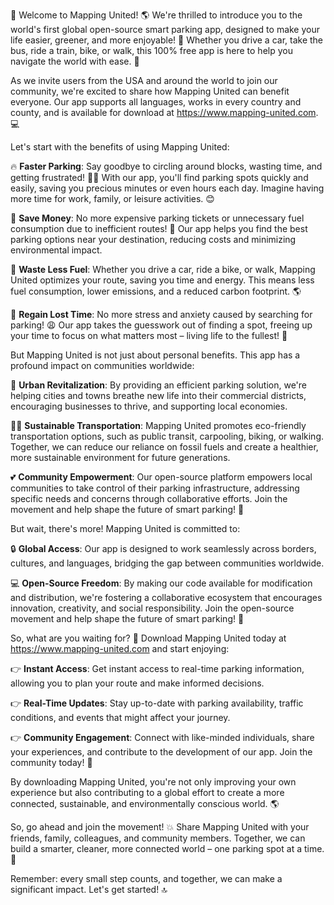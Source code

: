🚀 Welcome to Mapping United! 🌎 We're thrilled to introduce you to the world's first global open-source smart parking app, designed to make your life easier, greener, and more enjoyable! 💚 Whether you drive a car, take the bus, ride a train, bike, or walk, this 100% free app is here to help you navigate the world with ease. 🌈

As we invite users from the USA and around the world to join our community, we're excited to share how Mapping United can benefit everyone. Our app supports all languages, works in every country and county, and is available for download at https://www.mapping-united.com. 💻

Let's start with the benefits of using Mapping United:

🔥 **Faster Parking**: Say goodbye to circling around blocks, wasting time, and getting frustrated! 🙅‍♂️ With our app, you'll find parking spots quickly and easily, saving you precious minutes or even hours each day. Imagine having more time for work, family, or leisure activities. 😊

💸 **Save Money**: No more expensive parking tickets or unnecessary fuel consumption due to inefficient routes! 🚫 Our app helps you find the best parking options near your destination, reducing costs and minimizing environmental impact.

🌟 **Waste Less Fuel**: Whether you drive a car, ride a bike, or walk, Mapping United optimizes your route, saving you time and energy. This means less fuel consumption, lower emissions, and a reduced carbon footprint. 🌎

💪 **Regain Lost Time**: No more stress and anxiety caused by searching for parking! 😩 Our app takes the guesswork out of finding a spot, freeing up your time to focus on what matters most – living life to the fullest! 🎉

But Mapping United is not just about personal benefits. This app has a profound impact on communities worldwide:

🌊 **Urban Revitalization**: By providing an efficient parking solution, we're helping cities and towns breathe new life into their commercial districts, encouraging businesses to thrive, and supporting local economies.

🏃‍♀️ **Sustainable Transportation**: Mapping United promotes eco-friendly transportation options, such as public transit, carpooling, biking, or walking. Together, we can reduce our reliance on fossil fuels and create a healthier, more sustainable environment for future generations.

💕 **Community Empowerment**: Our open-source platform empowers local communities to take control of their parking infrastructure, addressing specific needs and concerns through collaborative efforts. Join the movement and help shape the future of smart parking! 🌟

But wait, there's more! Mapping United is committed to:

🔒 **Global Access**: Our app is designed to work seamlessly across borders, cultures, and languages, bridging the gap between communities worldwide.

💻 **Open-Source Freedom**: By making our code available for modification and distribution, we're fostering a collaborative ecosystem that encourages innovation, creativity, and social responsibility. Join the open-source movement and help shape the future of smart parking! 🚀

So, what are you waiting for? 🤔 Download Mapping United today at https://www.mapping-united.com and start enjoying:

👉 **Instant Access**: Get instant access to real-time parking information, allowing you to plan your route and make informed decisions.

👉 **Real-Time Updates**: Stay up-to-date with parking availability, traffic conditions, and events that might affect your journey.

👉 **Community Engagement**: Connect with like-minded individuals, share your experiences, and contribute to the development of our app. Join the community today! 🌟

By downloading Mapping United, you're not only improving your own experience but also contributing to a global effort to create a more connected, sustainable, and environmentally conscious world. 🌎

So, go ahead and join the movement! 💥 Share Mapping United with your friends, family, colleagues, and community members. Together, we can build a smarter, cleaner, more connected world – one parking spot at a time. 🚀

Remember: every small step counts, and together, we can make a significant impact. Let's get started! 🔝